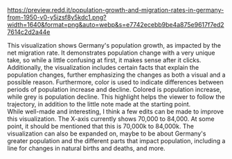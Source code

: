 https://preview.redd.it/population-growth-and-migration-rates-in-germany-from-1950-v0-y5izsf8y5kdc1.png?width=1640&format=png&auto=webp&s=e7742ecebb9be4a875e9617f7ed27614c2d2a44e

This visualization shows Germany's population growth, as impacted by the net migration rate. It demonstrates population change with a very unique take, so while a little confusing at first, it makes sense after it clicks. Additionally, the visualization includes certain facts that explain the population changes, further emphasizing the changes as both a visual and a possible reason. Furthermore, color is used to indicate differences between periods of population increase and decline. Colored is population increase, while grey is population decline. This highlight helps the viewer to follow the trajectory, in addition to the little note made at the starting point.  
While well-made and interesting, I think a few edits can be made to improve this visualization. The X-axis currently shows 70,000 to 84,000. At some point, it should be mentioned that this is 70,000k to 84,000k. The visualization can also be expanded on, maybe to be about Germany's greater population and the different parts that impact population, including a line for changes in natural births and deaths, and more. 
